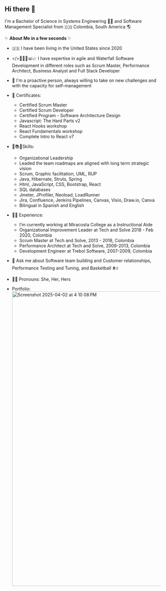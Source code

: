 ## Hi there 👋

I'm a Bachelor of Science in Systems Engineering :woman_technologist: and Software Management Specialist from :colombia: Colombia, South America :earth_americas:


✨ **About Me in a few seconds** ✨

- :us: I have been living in the United States since 2020
  
- </>👩🏻‍💻📊📈 I have expertise in agile and Waterfall Software Development in different roles such as Scrum Master, Performance Architect, Business Analyst and Full Stack Developer
  
- :dart: I'm a proactive person, always willing to take on new challenges and with the capacity for self-management
    
- 📃 Certificates:
  - Certified Scrum Master
  - Certified Scrum Developer
  - Certified Program - Software Architecture Design
  - Javascript: The Hard Parts v2
  - React Hooks workshop
  - React Fundamentals workshop
  - Complete Intro to React v7
  
- 💪📚💡Skills:
  - Organizational Leadership
  - Leaded the team roadmaps are aligned with long term strategic vision
  - Scrum, Graphic facilitation, UML, RUP
  - Java, Hibernate, Struts, Spring
  - Html, JavaScript, CSS, Bootstrap, React
  - SQL databases
  - Jmeter, JProfiler, Neoload, LoadRunner
  - Jira, Confluence, Jenkins Pipelines, Canvas, Visio, Draw.io, Canva
  - Bilingual in Spanish and English
  
- :woman_teacher: Experience:
  - I’m currently working at Miracosta College as a Instructional Aide
  - Organizational Improvement Leader at Tech and Solve		        2018 - Feb 2020, Colombia
  - Scrum Master at Tech and Solve, 2013 - 2018, Colombia
  - Performance Architect at	 Tech and Solve, 2009-2013, Colombia
  - Development Engineer at Trebol Software, 2007-2009, Colombia
 
- 💬 Ask me about Software team building and Customer relationships, Performance Testing and Tuning, and Basketball :basketball_woman:

- :woman_office_worker: Pronouns: She, Her, Hers

- Portfolio: <a href="https://github.com/ejangari/portfolio/blob/main/index.html"><img width="950" width="950" alt="Screenshot 2025-04-02 at 4 10 08 PM"  src="https://github.com/user-attachments/assets/dbb645ef-ba40-4917-a287-f8ea3c359452" alt="Clickable Image"></a>

